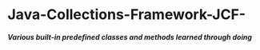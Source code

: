 # Java-Collections-Framework-JCF-

##### Various built-in predefined classes and methods learned through doing
